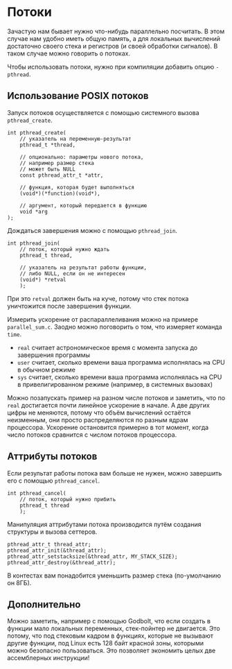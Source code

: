 # Потоки
 
Зачастую нам бывает нужно что-нибудь параллельно посчитать. В этом случае нам удобно иметь общую память, а для локальных вычислений достаточно своего стека и регистров (и своей обработки сигналов). В таком случае можно говорить о потоках.

Чтобы использовать потоки, нужно при компиляции добавить опцию `-pthread`. 

## Использование POSIX потоков

Запуск потоков осуществляется с помощью системного вызова `pthread_create`.

```
int pthread_create(
    // указатель на переменную-результат
    pthread_t *thread,

    // опционально: параметры нового потока,
    // например размер стека
    // может быть NULL
    const pthread_attr_t *attr,

    // функция, которая будет выполняться
    (void*)(*function)(void*),

    // аргумент, который передается в функцию
    void *arg
);
```

Дождаться завершения можно с помощью `pthread_join`.

```
int pthread_join(
    // поток, который нужно ждать
    pthread_t thread,

    // указатель на результат работы функции,
    // либо NULL, если он не интересен
    (void*) *retval
    );
```

При это `retval` должен быть на куче, потому что стек потока уничтожится после завершения функции.

Измерить ускорение от распараллеливания можно на примере `parallel_sum.c`. Заодно можно поговорить о том, что измеряет команда `time`.
* `real` считает астрономическое время с момента запуска до завершения программы
* `user` считает, сколько времени ваша программа исполнялась на CPU в обычном режиме
* `sys` считает, сколько времени ваша программа исполнялась на CPU в привелигированном режиме (например, в системных вызовах)

Можно позапускать пример на разном числе потоков и заметить, что по `real` достигается почти линейное ускорение в начале. А две других цифры не меняются, потому что объём вычислений остаётся неизменным, они просто распределяются по разным ядрам процессора. Ускорение остановится примерно в тот момент, когда число потоков сравнится с числом потоков процессора.

## Аттрибуты потоков

Если результат работы потока вам больше не нужен, можно завершить его с помощью `pthread_cancel`.

```
int pthread_cancel(
    // поток, который нужно прибить
    pthread_t thread
    );
```

Манипуляция аттрибутами потока производится путём создания структуры и вызова сеттеров.
```
pthread_attr_t thread_attr; 
pthread_attr_init(&thread_attr);
pthread_attr_setstacksize(&thread_attr, MY_STACK_SIZE);
pthread_attr_destroy(&thread_attr);
```

В контестах вам понадобится уменьшить размер стека (по-умолчанию он 8ГБ).

## Дополнительно

Можно заметить, например с помощью Godbolt, что если создать в функции мало локальных переменных, стек-пойнтер не двигается. Это потому, что под стековым кадром в функциях, которые не вызывают другие функции, под Linux есть 128 байт красной зоны, которыми можно безопасно пользоваться. Это позволяет экономить целых две ассемблерных инструкции!
